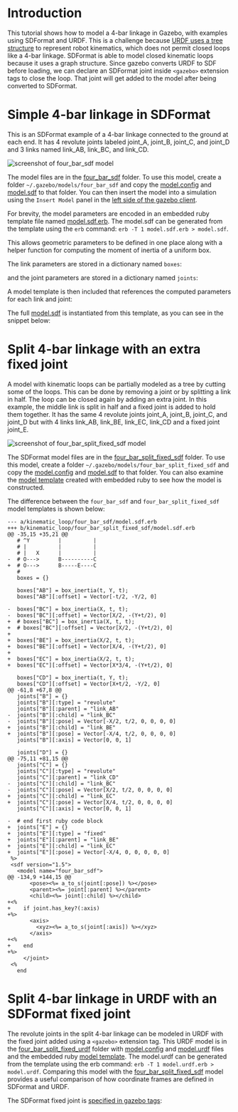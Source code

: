 # Introduction
This tutorial shows how to model a 4-bar linkage in Gazebo,
with examples using SDFormat and URDF.
This is a challenge because
[URDF uses a tree structure](http://wiki.ros.org/urdf/Tutorials/Create%20your%20own%20urdf%20file)
to represent robot kinematics,
which does not permit closed loops like a 4-bar linkage.
SDFormat is able to model closed kinematic loops
because it uses a graph structure.
Since gazebo converts URDF to SDF before loading,
we can declare an SDFormat joint inside `<gazebo>`
extension tags to close the loop.
That joint will get added to the model after being converted to SDFormat.


# Simple 4-bar linkage in SDFormat

This is an SDFormat example of a 4-bar linkage connected to the ground at each end.
It has 4 revolute joints labeled joint\_A, joint\_B, joint\_C, and joint\_D
and 3 links named link\_AB, link\_BC, and link\_CD.

![screenshot of four\_bar_sdf model](https://bytebucket.org/osrf/gazebo_tutorials/raw/kinematic_loop/kinematic_loop/four_bar.png)

The model files are in the [four\_bar_sdf](https://bitbucket.org/osrf/gazebo_tutorials/src/kinematic_loop/kinematic_loop/four_bar_sdf)
folder.
To use this model, create a folder `~/.gazebo/models/four_bar_sdf` and copy the
[model.config](https://bitbucket.org/osrf/gazebo_tutorials/raw/kinematic_loop/kinematic_loop/four_bar_sdf/model.config)
and
[model.sdf](https://bitbucket.org/osrf/gazebo_tutorials/raw/kinematic_loop/kinematic_loop/four_bar_sdf/model.sdf)
to that folder.
You can then insert the model into a simulation using the `Insert Model` panel
in the [left side of the gazebo client](http://gazebosim.org/tutorials?cat=guided_b&tut=guided_b2).

For brevity, the model parameters are encoded in an embedded ruby template file named
[model.sdf.erb](https://bitbucket.org/osrf/gazebo_tutorials/raw/kinematic_loop/kinematic_loop/four_bar_sdf/model.sdf.erb).
The model.sdf can be generated from the template using the `erb` command: `erb -T 1 model.sdf.erb > model.sdf`.

This allows geometric parameters to be defined in one place
along with a helper function for computing the moment of inertia of a uniform box.

<include lang='ruby' from='/  # Box dimensions/' to='/  # Points/' src='https://bitbucket.org/osrf/gazebo_tutorials/raw/kinematic_loop/kinematic_loop/four_bar_sdf/model.sdf.erb' />

The link parameters are stored in a dictionary named `boxes`:

<include lang='ruby' from='/  # Points/' to='/  # Revolute/' src='https://bitbucket.org/osrf/gazebo_tutorials/raw/kinematic_loop/kinematic_loop/four_bar_sdf/model.sdf.erb' />

and the joint parameters are stored in a dictionary named `joints`:

<include lang='ruby' from='/  # Revolute/' to='/  # end first ruby code block/' src='https://bitbucket.org/osrf/gazebo_tutorials/raw/kinematic_loop/kinematic_loop/four_bar_sdf/model.sdf.erb' />

A model template is then included that references the computed parameters
for each link and joint:

<include lang='xml' from='/.sdf version/' to='@/sdf.@' src='https://bitbucket.org/osrf/gazebo_tutorials/raw/kinematic_loop/kinematic_loop/four_bar_sdf/model.sdf.erb' />

The full [model.sdf](https://bitbucket.org/osrf/gazebo_tutorials/raw/kinematic_loop/kinematic_loop/four_bar_sdf/model.sdf)
is instantiated from this template, as you can see in the snippet below:

<include lang='xml' from='/    .link name="link_CD"./' to='/joint_B. type=.revolute../' src='https://bitbucket.org/osrf/gazebo_tutorials/raw/kinematic_loop/kinematic_loop/four_bar_sdf/model.sdf' />


# Split 4-bar linkage with an extra fixed joint

A model with kinematic loops can be partially modeled as a tree by
cutting some of the loops.
This can be done by removing a joint or by splitting a link
in half.
The loop can be closed again by adding an extra joint.
In this example, the middle link is split in half
and a fixed joint is added to hold them together.
It has the same 4 revolute joints joint\_A, joint\_B, joint\_C, and joint\_D
but with 4 links link\_AB, link\_BE, link\_EC, link\_CD
and a fixed joint joint\_E.

![screenshot of four\_bar\_split\_fixed_sdf model](https://bytebucket.org/osrf/gazebo_tutorials/raw/kinematic_loop/kinematic_loop/four_bar_split.png)

The SDFormat model files are in the [four\_bar\_split\_fixed_sdf](https://bitbucket.org/osrf/gazebo_tutorials/src/kinematic_loop/kinematic_loop/four_bar_split_fixed_sdf)
folder.
To use this model, create a folder `~/.gazebo/models/four_bar_split_fixed_sdf` and copy the
[model.config](https://bitbucket.org/osrf/gazebo_tutorials/raw/kinematic_loop/kinematic_loop/four_bar_split_fixed_sdf/model.config)
and
[model.sdf](https://bitbucket.org/osrf/gazebo_tutorials/raw/kinematic_loop/kinematic_loop/four_bar_split_fixed_sdf/model.sdf)
to that folder.
You can also examine the
[model template](https://bitbucket.org/osrf/gazebo_tutorials/raw/kinematic_loop/kinematic_loop/four_bar_split_fixed_sdf/model.sdf.erb)
created with embedded ruby to see how the model is constructed.

The difference between the `four_bar_sdf` and `four_bar_split_fixed_sdf`
model templates is shown below:

~~~
--- a/kinematic_loop/four_bar_sdf/model.sdf.erb
+++ b/kinematic_loop/four_bar_split_fixed_sdf/model.sdf.erb
@@ -35,15 +35,21 @@
   # ^Y         |          |
   # |          |          |
   # |   X      |          |
-  # O--->      B----------C
+  # O--->      B-----E----C
   #
   boxes = {}
 
   boxes["AB"] = box_inertia(t, Y, t);
   boxes["AB"][:offset] = Vector[-t/2, -Y/2, 0]
 
-  boxes["BC"] = box_inertia(X, t, t);
-  boxes["BC"][:offset] = Vector[X/2, -(Y+t/2), 0]
+  # boxes["BC"] = box_inertia(X, t, t);
+  # boxes["BC"][:offset] = Vector[X/2, -(Y+t/2), 0]
+
+  boxes["BE"] = box_inertia(X/2, t, t);
+  boxes["BE"][:offset] = Vector[X/4, -(Y+t/2), 0]
+
+  boxes["EC"] = box_inertia(X/2, t, t);
+  boxes["EC"][:offset] = Vector[X*3/4, -(Y+t/2), 0]
 
   boxes["CD"] = box_inertia(t, Y, t);
   boxes["CD"][:offset] = Vector[X+t/2, -Y/2, 0]
@@ -61,8 +67,8 @@
   joints["B"] = {}
   joints["B"][:type] = "revolute"
   joints["B"][:parent] = "link_AB"
-  joints["B"][:child] = "link_BC"
-  joints["B"][:pose] = Vector[-X/2, t/2, 0, 0, 0, 0]
+  joints["B"][:child] = "link_BE"
+  joints["B"][:pose] = Vector[-X/4, t/2, 0, 0, 0, 0]
   joints["B"][:axis] = Vector[0, 0, 1]
 
   joints["D"] = {}
@@ -75,11 +81,15 @@
   joints["C"] = {}
   joints["C"][:type] = "revolute"
   joints["C"][:parent] = "link_CD"
-  joints["C"][:child] = "link_BC"
-  joints["C"][:pose] = Vector[X/2, t/2, 0, 0, 0, 0]
+  joints["C"][:child] = "link_EC"
+  joints["C"][:pose] = Vector[X/4, t/2, 0, 0, 0, 0]
   joints["C"][:axis] = Vector[0, 0, 1]
 
-  # end first ruby code block
+  joints["E"] = {}
+  joints["E"][:type] = "fixed"
+  joints["E"][:parent] = "link_BE"
+  joints["E"][:child] = "link_EC"
+  joints["E"][:pose] = Vector[-X/4, 0, 0, 0, 0, 0]
 %>
 <sdf version="1.5">
   <model name="four_bar_sdf">
@@ -134,9 +144,15 @@
       <pose><%= a_to_s(joint[:pose]) %></pose>
       <parent><%= joint[:parent] %></parent>
       <child><%= joint[:child] %></child>
+<%
+    if joint.has_key?(:axis)
+%>
       <axis>
         <xyz><%= a_to_s(joint[:axis]) %></xyz>
       </axis>
+<%
+    end
+%>
     </joint>
 <%
   end
~~~

# Split 4-bar linkage in URDF with an SDFormat fixed joint

The revolute joints in the split 4-bar linkage can be modeled in URDF
with the fixed joint added using a `<gazebo>` extension tag.
This URDF model is in the
[four\_bar\_split\_fixed_urdf](https://bitbucket.org/osrf/gazebo_tutorials/src/kinematic_loop/kinematic_loop/four_bar_split_fixed_urdf)
folder with
[model.config](https://bitbucket.org/osrf/gazebo_tutorials/raw/kinematic_loop/kinematic_loop/four_bar_split_fixed_urdf/model.config)
and
[model.urdf](https://bitbucket.org/osrf/gazebo_tutorials/raw/kinematic_loop/kinematic_loop/four_bar_split_fixed_urdf/model.urdf)
files and the embedded ruby
[model template](https://bitbucket.org/osrf/gazebo_tutorials/raw/kinematic_loop/kinematic_loop/four_bar_split_fixed_urdf/model.urdf.erb).
The model.urdf can be generated from the template using the erb command: `erb -T 1 model.urdf.erb > model.urdf`.
Comparing this model with the
[four\_bar\_split\_fixed_sdf](https://bitbucket.org/osrf/gazebo_tutorials/src/kinematic_loop/kinematic_loop/four_bar_split_fixed_sdf)
model provides a useful comparison of how coordinate frames are defined in SDFormat and URDF.

The SDFormat fixed joint is
[specified in gazebo tags](https://bitbucket.org/osrf/gazebo_tutorials/raw/kinematic_loop/kinematic_loop/four_bar_split_fixed_urdf/model.urdf?at=kinematic_loop&fileviewer=file-view-default#model.urdf-149:158):

<include lang='xml' from='/  .!-- SDFormat/' src='https://bitbucket.org/osrf/gazebo_tutorials/raw/kinematic_loop/kinematic_loop/four_bar_split_fixed_urdf/model.urdf' />


